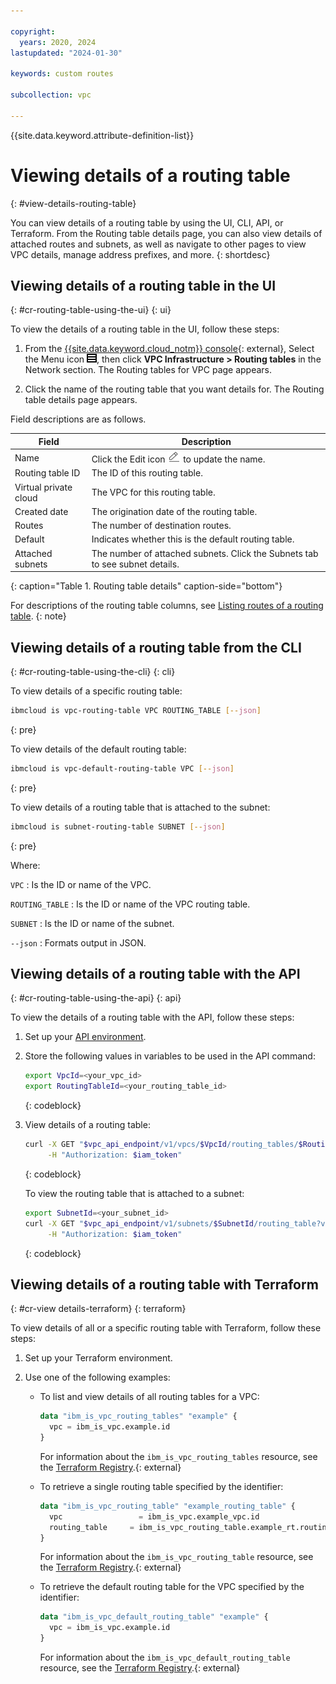 ```yaml
---

copyright:
  years: 2020, 2024
lastupdated: "2024-01-30"

keywords: custom routes

subcollection: vpc

---
```


{{site.data.keyword.attribute-definition-list}}

# Viewing details of a routing table
{: #view-details-routing-table}

You can view details of a routing table by using the UI, CLI, API, or Terraform. From the Routing table details page, you can also view details of attached routes and subnets, as well as navigate to other pages to view VPC details, manage address prefixes, and more.
{: shortdesc}

## Viewing details of a routing table in the UI
{: #cr-routing-table-using-the-ui}
{: ui}

To view the details of a routing table in the UI, follow these steps:

1. From the [{{site.data.keyword.cloud_notm}} console](/login){: external}, Select the Menu icon ![Navigation Menu](/images/menu_icon.png), then click **VPC Infrastructure > Routing tables** in the Network section. The Routing tables for VPC page appears.

1. Click the name of the routing table that you want details for. The Routing table details page appears.

Field descriptions are as follows.

| Field | Description |
|-------|-------------|
| Name | Click the Edit icon ![Edit icon](/images/edit.png) to update the name. |
| Routing table ID | The ID of this routing table. |
| Virtual private cloud | The VPC for this routing table. |
| Created date | The origination date of the routing table.|
| Routes | The number of destination routes. |
| Default | Indicates whether this is the default routing table. |
| Attached subnets | The number of attached subnets. Click the Subnets tab to see subnet details. |
{: caption="Table 1. Routing table details" caption-side="bottom"}

For descriptions of the routing table columns, see [Listing routes of a routing table](/docs/vpc?topic=vpc-list-routes-routing-table).
{: note}

## Viewing details of a routing table from the CLI
{: #cr-routing-table-using-the-cli}
{: cli}

To view details of a specific routing table:

```sh
ibmcloud is vpc-routing-table VPC ROUTING_TABLE [--json]
```
{: pre}

To view details of the default routing table:

```sh
ibmcloud is vpc-default-routing-table VPC [--json]
```
{: pre}

To view details of a routing table that is attached to the subnet:

```sh
ibmcloud is subnet-routing-table SUBNET [--json]
```
{: pre}

Where:

`VPC`
:   Is the ID or name of the VPC.

`ROUTING_TABLE`
:   Is the ID or name of the VPC routing table.

`SUBNET`
:   Is the ID or name of the subnet.

`--json`
:   Formats output in JSON.

## Viewing details of a routing table with the API
{: #cr-routing-table-using-the-api}
{: api}

To view the details of a routing table with the API, follow these steps:

1. Set up your [API environment](/docs/vpc?topic=vpc-set-up-environment#api-prerequisites-setup).
1. Store the following values in variables to be used in the API command:

    ```sh
    export VpcId=<your_vpc_id>
    export RoutingTableId=<your_routing_table_id>
    ```
    {: codeblock}

1. View details of a routing table:

   ```sh
   curl -X GET "$vpc_api_endpoint/v1/vpcs/$VpcId/routing_tables/$RoutingTableId?version=$api_version&generation=2" \
        -H "Authorization: $iam_token"
   ```
   {: codeblock}

   To view the routing table that is attached to a subnet:

   ```sh
   export SubnetId=<your_subnet_id>
   curl -X GET "$vpc_api_endpoint/v1/subnets/$SubnetId/routing_table?version=$api_version&generation=2" \
        -H "Authorization: $iam_token"
   ```
   {: codeblock}

## Viewing details of a routing table with Terraform
{: #cr-view details-terraform}
{: terraform}

To view details of all or a specific routing table with Terraform, follow these steps:

1. Set up your Terraform environment.
1. Use one of the following examples:

   * To list and view details of all routing tables for a VPC:

      ```terraform
      data "ibm_is_vpc_routing_tables" "example" {
        vpc = ibm_is_vpc.example.id
      }
      ```

      For information about the `ibm_is_vpc_routing_tables` resource, see the [Terraform Registry](https://registry.terraform.io/providers/IBM-Cloud/ibm/latest/docs/data-sources/is_vpc_routing_tables).{: external}

   * To retrieve a single routing table specified by the identifier:

      ```terraform
      data "ibm_is_vpc_routing_table" "example_routing_table" {
        vpc                 = ibm_is_vpc.example_vpc.id
        routing_table     = ibm_is_vpc_routing_table.example_rt.routing_table
      }
      ```

      For information about the `ibm_is_vpc_routing_table` resource, see the [Terraform Registry](https://registry.terraform.io/providers/IBM-Cloud/ibm/latest/docs/data-sources/is_vpc_routing_table).{: external}

   * To retrieve the default routing table for the VPC specified by the identifier:

      ```terraform
      data "ibm_is_vpc_default_routing_table" "example" {
        vpc = ibm_is_vpc.example.id
      }
      ```

      For information about the `ibm_is_vpc_default_routing_table` resource, see the [Terraform Registry](https://registry.terraform.io/providers/IBM-Cloud/ibm/latest/docs/data-sources/is_vpc_default_routing_table).{: external}
